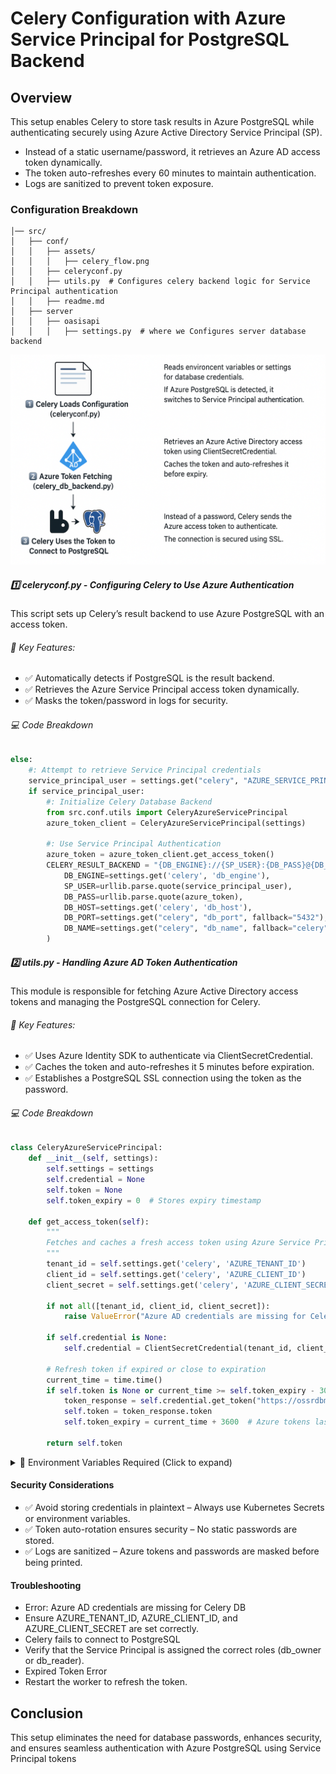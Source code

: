 # Celery Configuration with Azure Service Principal for PostgreSQL Backend

## Overview
This setup enables Celery to store task results in Azure PostgreSQL while authenticating securely using Azure Active Directory Service Principal (SP).

- Instead of a static username/password, it retrieves an Azure AD access token dynamically.
- The token auto-refreshes every 60 minutes to maintain authentication.
- Logs are sanitized to prevent token exposure.

### Configuration Breakdown


```/var/www/oasis/
│── src/
│   ├── conf/
│   │   ├── assets/
│   │   │   ├── celery_flow.png
│   │   ├── celeryconf.py
│   │   ├── utils.py  # Configures celery backend logic for Service Principal authentication
│   │   ├── readme.md
│   ├── server
│   │   ├── oasisapi
│   │   │   ├── settings.py  # where we Configures server database backend 
```
![Celery Postgres Flow](assets/celery_flow.png)


##### 1️⃣ celeryconf.py - Configuring Celery to Use Azure Authentication
This script sets up Celery’s result backend to use Azure PostgreSQL with an access token.

###### 🔹 Key Features:
- ✅ Automatically detects if PostgreSQL is the result backend.
- ✅ Retrieves the Azure Service Principal access token dynamically.
- ✅ Masks the token/password in logs for security.

###### 💻 Code Breakdown

```python
else:
    #: Attempt to retrieve Service Principal credentials
    service_principal_user = settings.get("celery", "AZURE_SERVICE_PRINCIPAL_USER", fallback=None)
    if service_principal_user:
        #: Initialize Celery Database Backend
        from src.conf.utils import CeleryAzureServicePrincipal
        azure_token_client = CeleryAzureServicePrincipal(settings)

        #: Use Service Principal Authentication
        azure_token = azure_token_client.get_access_token()
        CELERY_RESULT_BACKEND = "{DB_ENGINE}://{SP_USER}:{DB_PASS}@{DB_HOST}:{DB_PORT}/{DB_NAME}".format(
            DB_ENGINE=settings.get('celery', 'db_engine'),
            SP_USER=urllib.parse.quote(service_principal_user),
            DB_PASS=urllib.parse.quote(azure_token),
            DB_HOST=settings.get('celery', 'db_host'),
            DB_PORT=settings.get("celery", "db_port", fallback="5432"),
            DB_NAME=settings.get("celery", "db_name", fallback="celery"),
        )
```

##### 2️⃣ utils.py - Handling Azure AD Token Authentication
This module is responsible for fetching Azure Active Directory access tokens and managing the PostgreSQL connection for Celery.

###### 🔹 Key Features:
- ✅ Uses Azure Identity SDK to authenticate via ClientSecretCredential.
- ✅ Caches the token and auto-refreshes it 5 minutes before expiration.
- ✅ Establishes a PostgreSQL SSL connection using the token as the password.

###### 💻 Code Breakdown

```python
class CeleryAzureServicePrincipal:
    def __init__(self, settings):
        self.settings = settings
        self.credential = None
        self.token = None
        self.token_expiry = 0  # Stores expiry timestamp

    def get_access_token(self):
        """
        Fetches and caches a fresh access token using Azure Service Principal credentials.
        """
        tenant_id = self.settings.get('celery', 'AZURE_TENANT_ID')
        client_id = self.settings.get('celery', 'AZURE_CLIENT_ID')
        client_secret = self.settings.get('celery', 'AZURE_CLIENT_SECRET')

        if not all([tenant_id, client_id, client_secret]):
            raise ValueError("Azure AD credentials are missing for Celery DB.")

        if self.credential is None:
            self.credential = ClientSecretCredential(tenant_id, client_id, client_secret)

        # Refresh token if expired or close to expiration
        current_time = time.time()
        if self.token is None or current_time >= self.token_expiry - 300:  # Refresh 5 min before expiry
            token_response = self.credential.get_token("https://ossrdbms-aad.database.windows.net/.default")
            self.token = token_response.token
            self.token_expiry = current_time + 3600  # Azure tokens last ~60 min

        return self.token

```




<details>
  <summary>📌 Environment Variables Required (Click to expand)</summary>

| Variable Name                       | Description                                    |
|--------------------------------------|------------------------------------------------|
| `AZURE_TENANT_ID`                    | Azure AD Tenant ID                             |
| `AZURE_CLIENT_ID`                    | Azure Service Principal Client ID             |
| `AZURE_CLIENT_SECRET`                | Azure Service Principal Client Secret         |
| `AZURE_SERVICE_PRINCIPAL_USER`        | Username for PostgreSQL (e.g., `sp_user@db`)  |
| `CELERY_RESULTS_DB_BACKEND`           | Database backend (e.g., `db+postgresql`)      |
| `DB_HOST`                             | PostgreSQL database host                      |
| `DB_PORT`                             | PostgreSQL database port                      |
| `DB_NAME`                             | Celery result backend database name           |

</details>


#### Security Considerations

- ✅ Avoid storing credentials in plaintext – Always use Kubernetes Secrets or environment variables.
- ✅ Token auto-rotation ensures security – No static passwords are stored.
- ✅ Logs are sanitized – Azure tokens and passwords are masked before being printed.

#### Troubleshooting
- Error: Azure AD credentials are missing for Celery DB
- Ensure AZURE_TENANT_ID, AZURE_CLIENT_ID, and AZURE_CLIENT_SECRET are set correctly.
- Celery fails to connect to PostgreSQL
- Verify that the Service Principal is assigned the correct roles (db_owner or db_reader).
- Expired Token Error
- Restart the worker to refresh the token.

## Conclusion

This setup eliminates the need for database passwords, enhances security, and ensures seamless authentication with Azure PostgreSQL using Service Principal tokens
